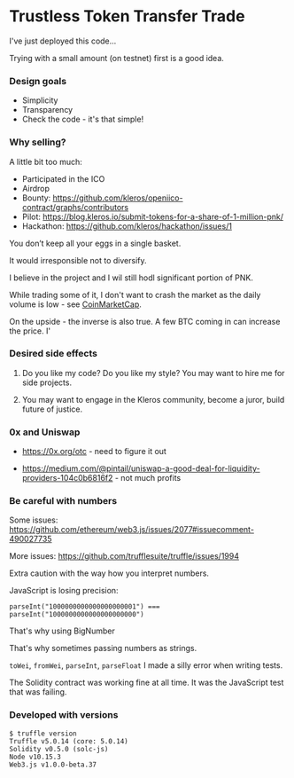 # Trustless Token Transfer Trade

I've just deployed this code...

Trying with a small amount (on testnet) first is a good idea.

### Design goals

* Simplicity
* Transparency
* Check the code - it's that simple!

### Why selling?

A little bit too much:

* Participated in the ICO
* Airdrop
* Bounty: https://github.com/kleros/openiico-contract/graphs/contributors
* Pilot: https://blog.kleros.io/submit-tokens-for-a-share-of-1-million-pnk/
* Hackathon: https://github.com/kleros/hackathon/issues/1

You don’t keep all your eggs in a single basket.

It would irresponsible not to diversify.

I believe in the project and I wil still hodl significant portion of PNK.

While trading some of it, I don't want to crash the market as the daily volume is low - see <a href="https://coinmarketcap.com/currencies/kleros/">CoinMarketCap</a>.

On the upside - the inverse is also true. A few BTC coming in can increase the price. I'


### Desired side effects

1. Do you like my code? Do you like my style? You may want to hire me for side projects.

2. You may want to engage in the Kleros community, become a juror, build future of justice.


### 0x and Uniswap
* https://0x.org/otc - need to figure it out

* https://medium.com/@pintail/uniswap-a-good-deal-for-liquidity-providers-104c0b6816f2 - not much profits


### Be careful with numbers

Some issues: https://github.com/ethereum/web3.js/issues/2077#issuecomment-490027735

More issues: https://github.com/trufflesuite/truffle/issues/1994

Extra caution with the way how you interpret numbers.

JavaScript is losing precision:

`parseInt("1000000000000000000001") === parseInt("1000000000000000000000")`

That's why using BigNumber

That's why sometimes passing numbers as strings.

`toWei`, `fromWei`, `parseInt`, `parseFloat` I made a silly error when writing tests.

The Solidity contract was working fine at all time. It was the JavaScript test that was failing.


### Developed with versions


```
$ truffle version
Truffle v5.0.14 (core: 5.0.14)
Solidity v0.5.0 (solc-js)
Node v10.15.3
Web3.js v1.0.0-beta.37
```
